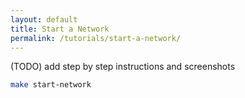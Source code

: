 ```yaml
---
layout: default
title: Start a Network
permalink: /tutorials/start-a-network/
---
```


(TODO) add step by step instructions and screenshots

```bash
make start-network
```